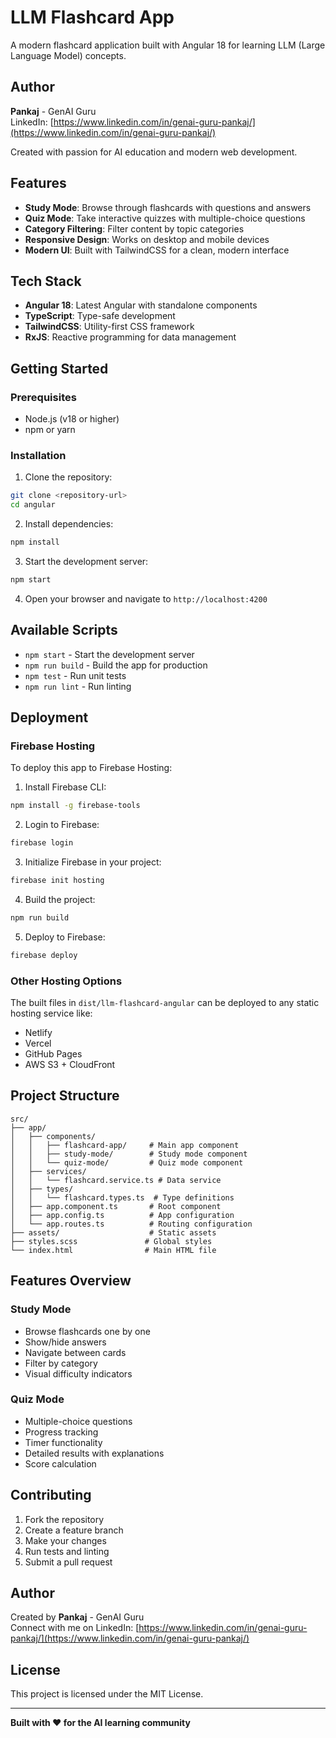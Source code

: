 # LLM Flashcard App

A modern flashcard application built with Angular 18 for learning LLM (Large Language Model) concepts.

## Author

**Pankaj** - GenAI Guru  
LinkedIn: [https://www.linkedin.com/in/genai-guru-pankaj/](https://www.linkedin.com/in/genai-guru-pankaj/)

Created with passion for AI education and modern web development.

## Features

- **Study Mode**: Browse through flashcards with questions and answers
- **Quiz Mode**: Take interactive quizzes with multiple-choice questions
- **Category Filtering**: Filter content by topic categories
- **Responsive Design**: Works on desktop and mobile devices
- **Modern UI**: Built with TailwindCSS for a clean, modern interface

## Tech Stack

- **Angular 18**: Latest Angular with standalone components
- **TypeScript**: Type-safe development
- **TailwindCSS**: Utility-first CSS framework
- **RxJS**: Reactive programming for data management

## Getting Started

### Prerequisites

- Node.js (v18 or higher)
- npm or yarn

### Installation

1. Clone the repository:
```bash
git clone <repository-url>
cd angular
```

2. Install dependencies:
```bash
npm install
```

3. Start the development server:
```bash
npm start
```

4. Open your browser and navigate to `http://localhost:4200`

## Available Scripts

- `npm start` - Start the development server
- `npm run build` - Build the app for production
- `npm test` - Run unit tests
- `npm run lint` - Run linting

## Deployment

### Firebase Hosting

To deploy this app to Firebase Hosting:

1. Install Firebase CLI:
```bash
npm install -g firebase-tools
```

2. Login to Firebase:
```bash
firebase login
```

3. Initialize Firebase in your project:
```bash
firebase init hosting
```

4. Build the project:
```bash
npm run build
```

5. Deploy to Firebase:
```bash
firebase deploy
```

### Other Hosting Options

The built files in `dist/llm-flashcard-angular` can be deployed to any static hosting service like:
- Netlify
- Vercel
- GitHub Pages
- AWS S3 + CloudFront

## Project Structure

```
src/
├── app/
│   ├── components/
│   │   ├── flashcard-app/     # Main app component
│   │   ├── study-mode/        # Study mode component
│   │   └── quiz-mode/         # Quiz mode component
│   ├── services/
│   │   └── flashcard.service.ts # Data service
│   ├── types/
│   │   └── flashcard.types.ts  # Type definitions
│   ├── app.component.ts       # Root component
│   ├── app.config.ts          # App configuration
│   └── app.routes.ts          # Routing configuration
├── assets/                    # Static assets
├── styles.scss               # Global styles
└── index.html                # Main HTML file
```

## Features Overview

### Study Mode
- Browse flashcards one by one
- Show/hide answers
- Navigate between cards
- Filter by category
- Visual difficulty indicators

### Quiz Mode
- Multiple-choice questions
- Progress tracking
- Timer functionality
- Detailed results with explanations
- Score calculation

## Contributing

1. Fork the repository
2. Create a feature branch
3. Make your changes
4. Run tests and linting
5. Submit a pull request

## Author

Created by **Pankaj** - GenAI Guru  
Connect with me on LinkedIn: [https://www.linkedin.com/in/genai-guru-pankaj/](https://www.linkedin.com/in/genai-guru-pankaj/)

## License

This project is licensed under the MIT License.

---

**Built with ❤️ for the AI learning community**

